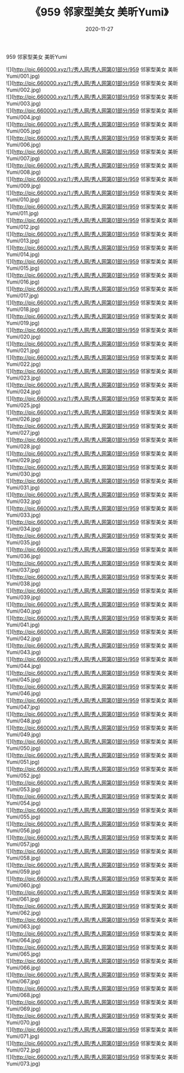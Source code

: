 ﻿---
layout: post
title:  《959 邻家型美女 美昕Yumi》
date:   2020-11-27
img: http://pic.660000.xyz/1:/秀人网/秀人网第01部分/959 邻家型美女 美昕Yumi/000.jpg
categories: [美女, 清纯, 唯美]
---

959 邻家型美女 美昕Yumi

  ![](http://pic.660000.xyz/1:/秀人网/秀人网第01部分/959 邻家型美女 美昕Yumi/001.jpg) <br> ![](http://pic.660000.xyz/1:/秀人网/秀人网第01部分/959 邻家型美女 美昕Yumi/002.jpg) <br> ![](http://pic.660000.xyz/1:/秀人网/秀人网第01部分/959 邻家型美女 美昕Yumi/003.jpg) <br> ![](http://pic.660000.xyz/1:/秀人网/秀人网第01部分/959 邻家型美女 美昕Yumi/004.jpg) <br> ![](http://pic.660000.xyz/1:/秀人网/秀人网第01部分/959 邻家型美女 美昕Yumi/005.jpg) <br> ![](http://pic.660000.xyz/1:/秀人网/秀人网第01部分/959 邻家型美女 美昕Yumi/006.jpg) <br> ![](http://pic.660000.xyz/1:/秀人网/秀人网第01部分/959 邻家型美女 美昕Yumi/007.jpg) <br> ![](http://pic.660000.xyz/1:/秀人网/秀人网第01部分/959 邻家型美女 美昕Yumi/008.jpg) <br> ![](http://pic.660000.xyz/1:/秀人网/秀人网第01部分/959 邻家型美女 美昕Yumi/009.jpg) <br> ![](http://pic.660000.xyz/1:/秀人网/秀人网第01部分/959 邻家型美女 美昕Yumi/010.jpg) <br> ![](http://pic.660000.xyz/1:/秀人网/秀人网第01部分/959 邻家型美女 美昕Yumi/011.jpg) <br> ![](http://pic.660000.xyz/1:/秀人网/秀人网第01部分/959 邻家型美女 美昕Yumi/012.jpg) <br> ![](http://pic.660000.xyz/1:/秀人网/秀人网第01部分/959 邻家型美女 美昕Yumi/013.jpg) <br> ![](http://pic.660000.xyz/1:/秀人网/秀人网第01部分/959 邻家型美女 美昕Yumi/014.jpg) <br> ![](http://pic.660000.xyz/1:/秀人网/秀人网第01部分/959 邻家型美女 美昕Yumi/015.jpg) <br> ![](http://pic.660000.xyz/1:/秀人网/秀人网第01部分/959 邻家型美女 美昕Yumi/016.jpg) <br> ![](http://pic.660000.xyz/1:/秀人网/秀人网第01部分/959 邻家型美女 美昕Yumi/017.jpg) <br> ![](http://pic.660000.xyz/1:/秀人网/秀人网第01部分/959 邻家型美女 美昕Yumi/018.jpg) <br> ![](http://pic.660000.xyz/1:/秀人网/秀人网第01部分/959 邻家型美女 美昕Yumi/019.jpg) <br> ![](http://pic.660000.xyz/1:/秀人网/秀人网第01部分/959 邻家型美女 美昕Yumi/020.jpg) <br> ![](http://pic.660000.xyz/1:/秀人网/秀人网第01部分/959 邻家型美女 美昕Yumi/021.jpg) <br> ![](http://pic.660000.xyz/1:/秀人网/秀人网第01部分/959 邻家型美女 美昕Yumi/022.jpg) <br> ![](http://pic.660000.xyz/1:/秀人网/秀人网第01部分/959 邻家型美女 美昕Yumi/023.jpg) <br> ![](http://pic.660000.xyz/1:/秀人网/秀人网第01部分/959 邻家型美女 美昕Yumi/024.jpg) <br> ![](http://pic.660000.xyz/1:/秀人网/秀人网第01部分/959 邻家型美女 美昕Yumi/025.jpg) <br> ![](http://pic.660000.xyz/1:/秀人网/秀人网第01部分/959 邻家型美女 美昕Yumi/026.jpg) <br> ![](http://pic.660000.xyz/1:/秀人网/秀人网第01部分/959 邻家型美女 美昕Yumi/027.jpg) <br> ![](http://pic.660000.xyz/1:/秀人网/秀人网第01部分/959 邻家型美女 美昕Yumi/028.jpg) <br> ![](http://pic.660000.xyz/1:/秀人网/秀人网第01部分/959 邻家型美女 美昕Yumi/029.jpg) <br> ![](http://pic.660000.xyz/1:/秀人网/秀人网第01部分/959 邻家型美女 美昕Yumi/030.jpg) <br> ![](http://pic.660000.xyz/1:/秀人网/秀人网第01部分/959 邻家型美女 美昕Yumi/031.jpg) <br> ![](http://pic.660000.xyz/1:/秀人网/秀人网第01部分/959 邻家型美女 美昕Yumi/032.jpg) <br> ![](http://pic.660000.xyz/1:/秀人网/秀人网第01部分/959 邻家型美女 美昕Yumi/033.jpg) <br> ![](http://pic.660000.xyz/1:/秀人网/秀人网第01部分/959 邻家型美女 美昕Yumi/034.jpg) <br> ![](http://pic.660000.xyz/1:/秀人网/秀人网第01部分/959 邻家型美女 美昕Yumi/035.jpg) <br> ![](http://pic.660000.xyz/1:/秀人网/秀人网第01部分/959 邻家型美女 美昕Yumi/036.jpg) <br> ![](http://pic.660000.xyz/1:/秀人网/秀人网第01部分/959 邻家型美女 美昕Yumi/037.jpg) <br> ![](http://pic.660000.xyz/1:/秀人网/秀人网第01部分/959 邻家型美女 美昕Yumi/038.jpg) <br> ![](http://pic.660000.xyz/1:/秀人网/秀人网第01部分/959 邻家型美女 美昕Yumi/039.jpg) <br> ![](http://pic.660000.xyz/1:/秀人网/秀人网第01部分/959 邻家型美女 美昕Yumi/040.jpg) <br> ![](http://pic.660000.xyz/1:/秀人网/秀人网第01部分/959 邻家型美女 美昕Yumi/041.jpg) <br> ![](http://pic.660000.xyz/1:/秀人网/秀人网第01部分/959 邻家型美女 美昕Yumi/042.jpg) <br> ![](http://pic.660000.xyz/1:/秀人网/秀人网第01部分/959 邻家型美女 美昕Yumi/043.jpg) <br> ![](http://pic.660000.xyz/1:/秀人网/秀人网第01部分/959 邻家型美女 美昕Yumi/044.jpg) <br> ![](http://pic.660000.xyz/1:/秀人网/秀人网第01部分/959 邻家型美女 美昕Yumi/045.jpg) <br> ![](http://pic.660000.xyz/1:/秀人网/秀人网第01部分/959 邻家型美女 美昕Yumi/046.jpg) <br> ![](http://pic.660000.xyz/1:/秀人网/秀人网第01部分/959 邻家型美女 美昕Yumi/047.jpg) <br> ![](http://pic.660000.xyz/1:/秀人网/秀人网第01部分/959 邻家型美女 美昕Yumi/048.jpg) <br> ![](http://pic.660000.xyz/1:/秀人网/秀人网第01部分/959 邻家型美女 美昕Yumi/049.jpg) <br> ![](http://pic.660000.xyz/1:/秀人网/秀人网第01部分/959 邻家型美女 美昕Yumi/050.jpg) <br> ![](http://pic.660000.xyz/1:/秀人网/秀人网第01部分/959 邻家型美女 美昕Yumi/051.jpg) <br> ![](http://pic.660000.xyz/1:/秀人网/秀人网第01部分/959 邻家型美女 美昕Yumi/052.jpg) <br> ![](http://pic.660000.xyz/1:/秀人网/秀人网第01部分/959 邻家型美女 美昕Yumi/053.jpg) <br> ![](http://pic.660000.xyz/1:/秀人网/秀人网第01部分/959 邻家型美女 美昕Yumi/054.jpg) <br> ![](http://pic.660000.xyz/1:/秀人网/秀人网第01部分/959 邻家型美女 美昕Yumi/055.jpg) <br> ![](http://pic.660000.xyz/1:/秀人网/秀人网第01部分/959 邻家型美女 美昕Yumi/056.jpg) <br> ![](http://pic.660000.xyz/1:/秀人网/秀人网第01部分/959 邻家型美女 美昕Yumi/057.jpg) <br> ![](http://pic.660000.xyz/1:/秀人网/秀人网第01部分/959 邻家型美女 美昕Yumi/058.jpg) <br> ![](http://pic.660000.xyz/1:/秀人网/秀人网第01部分/959 邻家型美女 美昕Yumi/059.jpg) <br> ![](http://pic.660000.xyz/1:/秀人网/秀人网第01部分/959 邻家型美女 美昕Yumi/060.jpg) <br> ![](http://pic.660000.xyz/1:/秀人网/秀人网第01部分/959 邻家型美女 美昕Yumi/061.jpg) <br> ![](http://pic.660000.xyz/1:/秀人网/秀人网第01部分/959 邻家型美女 美昕Yumi/062.jpg) <br> ![](http://pic.660000.xyz/1:/秀人网/秀人网第01部分/959 邻家型美女 美昕Yumi/063.jpg) <br> ![](http://pic.660000.xyz/1:/秀人网/秀人网第01部分/959 邻家型美女 美昕Yumi/064.jpg) <br> ![](http://pic.660000.xyz/1:/秀人网/秀人网第01部分/959 邻家型美女 美昕Yumi/065.jpg) <br> ![](http://pic.660000.xyz/1:/秀人网/秀人网第01部分/959 邻家型美女 美昕Yumi/066.jpg) <br> ![](http://pic.660000.xyz/1:/秀人网/秀人网第01部分/959 邻家型美女 美昕Yumi/067.jpg) <br> ![](http://pic.660000.xyz/1:/秀人网/秀人网第01部分/959 邻家型美女 美昕Yumi/068.jpg) <br> ![](http://pic.660000.xyz/1:/秀人网/秀人网第01部分/959 邻家型美女 美昕Yumi/069.jpg) <br> ![](http://pic.660000.xyz/1:/秀人网/秀人网第01部分/959 邻家型美女 美昕Yumi/070.jpg) <br> ![](http://pic.660000.xyz/1:/秀人网/秀人网第01部分/959 邻家型美女 美昕Yumi/071.jpg) <br> ![](http://pic.660000.xyz/1:/秀人网/秀人网第01部分/959 邻家型美女 美昕Yumi/072.jpg) <br> ![](http://pic.660000.xyz/1:/秀人网/秀人网第01部分/959 邻家型美女 美昕Yumi/073.jpg) <br>